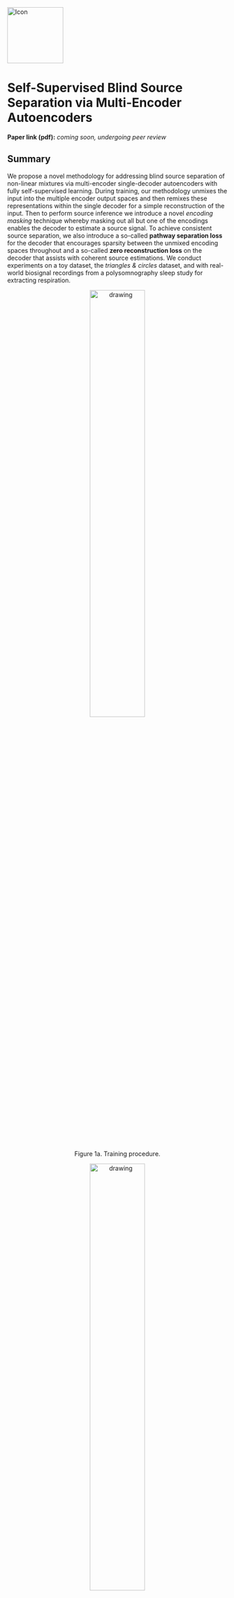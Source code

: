
<img align="Center" width="128" src="assets/ICON.png" alt="Icon">

# Self-Supervised Blind Source Separation via Multi-Encoder Autoencoders

**Paper link (pdf):** _coming soon, undergoing peer review_

## Summary
We propose a novel methodology for addressing blind source separation of non-linear mixtures via multi-encoder single-decoder autoencoders with fully self-supervised learning. During training, our methodology unmixes the input into the multiple encoder output spaces and then remixes these representations within the single decoder for a simple reconstruction of the input. Then to perform source inference we introduce a novel _encoding masking_ technique whereby masking out all but one of the encodings enables the decoder to estimate a source signal. To achieve consistent source separation, we also introduce a so-called **pathway separation loss** for the decoder that encourages sparsity between the unmixed encoding spaces throughout and a so-called **zero reconstruction loss** on the decoder that assists with coherent source estimations. We conduct experiments on a toy dataset, the _triangles & circles_ dataset, and with real-world biosignal recordings from a polysomnography sleep study for extracting respiration.
<p align="center">
    <img src="assets/bss_graph_1.png" alt="drawing" width="50%" height="50%"/>
  <p align="center">
      Figure 1a. Training procedure.
  </p>
</p>
<p align="center">
    <img src="assets/bss_graph_2.png" alt="drawing" width="50%" height="50%"/>
    <p align="center">
      Figure 1b. Inference procedure (source estimation).
  </p>
</p>

## Method & Key Contributions
As the foundation of our proposed methodology, we use multi-encoder autoencoders such that each encoder recieves the same input, and the outputs of each encoder are concatenated along the channel dimension before being propagated thorugh the single decoder network. In addition, we propose two novel regularization methods and a novel encoding masking technique for inference. These three contributions are outlined below...
### 1. Enoding masking for blind source estimation
To estimate a source (i.e. seperate a source) with a trained model the $n\text{th}$ encoder $E^{n}$ left active while all other encodings are masked out with zero vectors $\mathbf{0}$. The concatenation of the active encoding with the masked encodings $Z^n$ are passed into the decoder $D$ to give the source estimation $\hat{s}^n$.

$$Z^n = \left[\mathbf{0} \oplus \ldots \oplus E^{n}(x)  \oplus \ldots \oplus \mathbf{0} \right]$$

$$\hat{s}^n = D(Z^n)$$

### 2. Pathway separation loss
The pathway separation loss is applied along the channel dimension for each layer's weight $W$ in the decoder (except the output layer) to encourage sparse mixing of the encodings and their mappings throughout the decoder. This is done by partitioning the weights into a set of blocks $B_{i,j} \in \mathbf{B}$ that decode individual encoding spaces and then by decaying the off-diagonal blocks (parameters responsible for mixing encodings) towards zero. See [models/separation_loss.py](models/separation_loss.py) for our two proposed approaches to the pathway separation loss.
<p align="center">
  <img src="assets/ecg_w.png" alt="drawing" width="90%" height="90%"/>
    <p align="center">
      Figure 2. The final decoder weights of the multi-encoder autoencoder model trained on the ECG data are visualized above. The absolute values of the weights are summed along the spatial dimensions to show the effect of the pathway separation loss.
    </p>
</p>

The term "pathway" comes from the fact that as the off-diagonal blocks decay towards zero, the on-diagonal blocks create a pathway from layer to layer in the decoder where little mixing of the encoding spaces occurs i.e. each encoding gets its own separate set of densely connected blocks through the decoder.

### 3. Zero reconstruction loss
The zero reconstruction loss is proposed to ensure that masked source encodings have minimal contribution to the final source estimation. For the zero reconstruction loss, an all-zero encoding vector $Z_{\text{zero}}$ is passed into the decoder, and the loss between the reconstruction $\hat{x}_{\text{zero}}$ and the target $x_{\text{zero}}$, an all-zero vector equal to the output size, is minimized.

$$\mathcal{L}_{\text{zero recon.}} = \text{BCE}(x_{\text{zero}}, D_{\phi}(Z_{\text{zero}}))$$

## Experiments
### Triangles & Circles
#### 1. Getting Started with the _triangles & circles_ dataset
The _triangles & circles_ dataset consists of non-linear mixtures of triangle and circle shapes with uniform random position in size and position. To generate your own dataset please see: [notebooks/triangles_and_circles_dataset.ipynb](notebooks/triangles_and_circles_dataset.ipynb)

- To train a model with our configuration use the following command: `python trainer.py experiment_config=tri_and_circ_bss`
- To test your model please see: [notebooks/triangles_and_circles_test_model.ipynb](notebooks/triangles_and_circles_test_model.ipynb)

#### 2. Training demo

<p align="center">
    <img src="assets/training_demo.gif" alt="drawing" width="35%" height="35%"/>
    <p align="center">
      Figure 3.
    </p>
</p>

#### 3. Example blind source separation result samples
<p align="center">
    <img src="assets/tri_circ_1.png" alt="drawing" width="40%" height="40%"/> &nbsp; <img src="assets/tri_circ_2.png" alt="drawing" width="40%" height="40%"/>
    <p align="center">
      Figure 4. Even though there are two sources in the mixtures, we choose three encoders to show that the number of sources can be overestimated as the proposed methodology will converge on a solution where only two of the encoders are responsible for seperating the triangles and circles.
    </p>
</p>


### ECG & PPG Respiratory Source Extraction
#### 1. Reproducing our results on ECG & PPG data from the MESA dataset
You can request access to the Multi-Ethnic Study of Atherosclerosis (MESA) Sleep study[^1][^2] data [here](https://sleepdata.org/datasets/mesa). After downloading the dataset, use the [PyEDFlib](https://pyedflib.readthedocs.io/en/latest/) library to extract the ECG, PPG, thoracic excursion, and nasal pressure signals from each recording. We then randomly choose 1,000 recordings for our training(and validation) and testing splits (45%, 5%, and 50% respectively). Then for each data split we extract segments (each segment with the four simultaneously measured biosignals of interest) with length 12288 as NumPy arrays, resampling each signal to 200hz. At this point you may use a library for removing bad samples such as the [NeuroKit2](https://neuropsychology.github.io/NeuroKit/index.html) library[^3]. We then pickle a list of our segments for ECG and for PPG for both training and testing splits. This file can then be passed to our dataloader (see [utils/dataloader/mesa.py](utils/dataloader/mesa.py)) via a setting in the config files. *We do not provide this processing code as it is specific to our NAS and compute configuration.*

After the data processing is complete and the configuration files updated with the proper data path (see [config/experiment_config/](config/experiment_config/)), you can train a model for the ECG or PPG experiments with the following commands: 
```
python trainer.py experiment_config=mesa_ecg_bss
python trainer.py experiment_config=mesa_ppg_bss
```

#### 2. Results
<p align="center">
    <img src="assets/ppg.png" alt="drawing" width="65%" height="65%"/>
</p>
<p align="center">
    <img src="assets/ecg.png" alt="drawing" width="65%" height="65%"/>
</p>
<p align="center">
      Figure 5.
</p>

We evaluate our methodology by extracting respiratory rate from the estimated source (manually reviewed to correspond with respiration) and comparing it the extracted respiratory rate of a simultaneously measured reference respiratory signal, nasal pressure or thoracic excursion.

| Method (Input)      | Breaths/Min. MAE $\downarrow$| Breaths/Min. MAE $\downarrow$| Method (Input)                  | Breaths/Min. MAE $\downarrow$ | Breaths/Min. MAE $\downarrow$ |
|---------------------|------------------------------|------------------------------|---------------------------------|-------------------------------|-------------------------------|
| **BSS**             | **Nasal Pressure**           | **Thoracic Excursion**       | **Heuristic**                   | **Nasal Pressure**            | **Thoracic Excursion**        |
| Ours (PPG)          | 1.51                         | 1.50                         | Muniyandi & Soni, 2017[^4] (ECG)  | 2.38                          | 2.04                          |
| Ours (ECG)          | 1.73                         | 1.59                         | Charlton et al., 2016[^5] (ECG)   | 2.38                          | 2.05                          |
|                     |                              |                              | van Gent et al., 2019[^6] (ECG)   | 2.27                          | 1.95                          |
|                     |                              |                              | Sarkar, 2015[^7] (ECG)            | 2.26                          | 1.94                          |

| Method (Input)      | Breaths/Min. MAE $\downarrow$| Breaths/Min. MAE $\downarrow$| Method (Input)                  | Breaths/Min. MAE $\downarrow$ | Breaths/Min. MAE $\downarrow$ |
|---------------------|------------------------------|------------------------------|---------------------------------|-------------------------------|-------------------------------|
| **Supervised** (Nasal Presssure as Target)| **Nasal Pressure**           | **Thoracic Excursion**       |  **Direct Comparison**          | **Nasal Pressure**            | **Thoracic Excursion**        |
| AE (PPG)            | 0.46                         | 2.07                         | Thoracic Excursion              | 1.33                          | --                            |
| AE (ECG)            | 0.48                         | 2.16                         |                                 |                               |                               |


### Cite our work
Our work, 'Self-Supervised Blind Source Separation via Multi-Encoder Autoencoders', is currently under review. If you find this repository helpful, please cite us.
```
@software{webster2023,
  author = {Webster, M.B. and Lee Joonnyong},
  title = {Self-Supervised Blind Source Separation via Multi-Encoder Autoencoders},
  year = {2023},
  publisher = {GitHub},
  journal = {GitHub repository},
  howpublished = {\url{https://github.com/webstah/self-supervised-bss-via-mult-encoder-ae}},
}
```

### Acknowledgments
The Multi-Ethnic Study of Atherosclerosis (MESA) Sleep Ancillary study was funded by NIH-NHLBI Association of Sleep Disorders with Cardiovascular Health Across Ethnic Groups (RO1 HL098433). MESA is supported by NHLBI funded contracts HHSN268201500003I, N01-HC-95159, N01-HC-95160, N01-HC-95161, N01-HC-95162, N01-HC-95163, N01-HC-95164, N01-HC-95165, N01-HC-95166, N01-HC-95167, N01-HC-95168 and N01-HC-95169 from the National Heart, Lung, and Blood Institute, and by cooperative agreements UL1-TR-000040, UL1-TR-001079, and UL1-TR-001420 funded by NCATS. The National Sleep Research Resource was supported by the National Heart, Lung, and Blood Institute (R24 HL114473, 75N92019R002).

### References
[^1]: Zhang GQ, Cui L, Mueller R, Tao S, Kim M, Rueschman M, Mariani S, Mobley D, Redline S. The National Sleep Research Resource: towards a sleep data commons. J Am Med Inform Assoc. 2018 Oct 1;25(10):1351-1358. doi: 10.1093/jamia/ocy064. PMID: 29860441; PMCID: PMC6188513.
[^2]: Chen X, Wang R, Zee P, Lutsey PL, Javaheri S, Alcántara C, Jackson CL, Williams MA, Redline S. Racial/Ethnic Differences in Sleep Disturbances: The Multi-Ethnic Study of Atherosclerosis (MESA). Sleep. 2015 Jun 1;38(6):877-88. doi: 10.5665/sleep.4732. PMID: 25409106; PMCID: PMC4434554.
[^3]: Makowski, D., Pham, T., Lau, Z.J. et al. NeuroKit2: A Python toolbox for neurophysiological signal processing. Behav Res 53, 1689–1696 (2021). https://doi.org/10.3758/s13428-020-01516-y
[^4]: M. Muniyandi, R. Soni, Breath rate variability (brv) - a novel measure to study the meditation effects, International Journal of Yoga Accepted (01 2017). doi:10.4103/ijoy.IJOY_27_17.
[^5]: P. H. Charlton, T. Bonnici, L. Tarassenko, D. A. Clifton, R. Beale, P. J. Watkinson, An assessment of algorithms to estimate respiratory rate from the electrocardiogram and photoplethysmogram Physiological Measurement 37 (4), (2016) 610. doi:10.1088/0967-3334/37/4/610. https://dx.doi.org/10.1088/0967-3334/37/4/610
[^6]: P. van Gent, H. Farah, N. van Nes, B. van Arem, Heartpy: A novel heart rate algorithm for the analysis of noisy signals, Transportation Research Part F: Traffic Psychology and Behaviour 66 (2019) 368–378. doi: https://doi.org/10.1016/j.trf.2019.09.015. https://www.sciencedirect.com/science/article/pii/S1369847818306740
[^7]: S. Sarkar, Extraction of respiration signal from ecg for respiratory rate estimation, IET Conference Proceedings (2015) 58 (5 .)–58 (5 .)(1). https://digital-library.theiet.org/content/conferences/10.1049/cp.2015.1654
